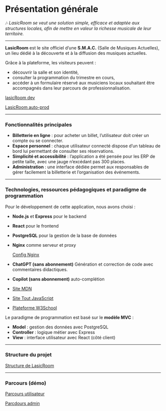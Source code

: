 # Présentation générale  

🎶 *LasicRoom se veut une solution simple, efficace et adaptée aux structures locales, afin de mettre en valeur la richesse musicale de leur territoire.*

---

**LasicRoom** est le site officiel d’une **S.M.A.C.** (Salle de Musiques Actuelles), un lieu dédié à la découverte et à la diffusion des musiques actuelles.  

Grâce à la plateforme, les visiteurs peuvent :  
- découvrir la salle et son identité,  
- consulter la programmation du trimestre en cours,  
- accéder à un formulaire réservé aux musiciens locaux souhaitant être accompagnés dans leur parcours de professionnalisation.

[lasicRoom dev](https://lasicroom.local/)

[LasicRoom auto-prod](https://90.0.94.33/)

---

### Fonctionnalités principales  

- **Billetterie en ligne** : pour acheter un billet, l’utilisateur doit créer un compte ou se connecter.  
- **Espace personnel** : chaque utilisateur connecté dispose d’un tableau de bord lui permettant de consulter ses réservations.  
- **Simplicité et accessibilité** : l’application a été pensée pour les ERP de petite taille, avec une jauge n’excédant pas 300 places.  
- **Administration** : une interface dédiée permet aux responsables de gérer facilement la billetterie et l’organisation des événements.  

---

### Technologies, ressources pédagogiques et paradigme de programmation

Pour le développement de cette application, nous avons choisi :  
- **Node.js** et **Express** pour le backend  
- **React** pour le frontend  
- **PostgreSQL** pour la gestion de la base de données  
- **Nginx** comme serveur et proxy  

    [Config Nginx](./configuration_nginx)

- **ChatGPT (sans abonnement)** Génération et correction de code avec commentaires didactiques.
- **Copilot (sans abonnement)** auto-complétion
- [Site MDN](https://developer.mozilla.org/fr/)
- [Site Tout JavaScript](https://www.toutjavascript.com/livre/scripts.php)
- [Plateforme W3School](https://profile.w3schools.com)

Le paradigme de programmation est basé sur le **modèle MVC** :  
- **Model** : gestion des données avec PostgreSQL  
- **Controller** : logique métier avec Express  
- **View** : interface utilisateur avec React (côté client)  

---

### Structure du projet ###

[Structure de LasicRoom](../structure_générale.md) 

---

### Parcours (démo)

[Parcours utilisateur](./parcours_utilisateur.md)

[Parcdours admin](./parcours_admin.md)



